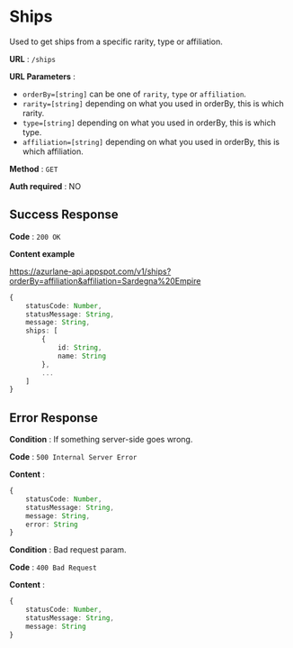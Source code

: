 # Ships

Used to get ships from a specific rarity, type or affiliation.

**URL** : `/ships`

**URL Parameters** :
- `orderBy=[string]` can be one of `rarity`, `type` or `affiliation`.
- `rarity=[string]` depending on what you used in orderBy, this is which rarity.
- `type=[string]` depending on what you used in orderBy, this is which type.
- `affiliation=[string]` depending on what you used in orderBy, this is which affiliation.

**Method** : `GET`

**Auth required** : NO

## Success Response

**Code** : `200 OK`

**Content example**

https://azurlane-api.appspot.com/v1/ships?orderBy=affiliation&affiliation=Sardegna%20Empire
```ts
{
    statusCode: Number,
    statusMessage: String,
    message: String,
    ships: [
        {
            id: String,
            name: String
        },
        ...
    ]
}

```

## Error Response

**Condition** : If something server-side goes wrong.

**Code** : `500 Internal Server Error`

**Content** :

```ts
{
    statusCode: Number,
    statusMessage: String,
    message: String,
    error: String
}
```

**Condition** : Bad request param.

**Code** : `400 Bad Request`

**Content** :

```ts
{
    statusCode: Number,
    statusMessage: String,
    message: String
}
```
